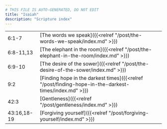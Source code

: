 ```yaml
---
# THIS FILE IS AUTO-GENERATED, DO NOT EDIT
title: "Isaiah"
description: "Scripture index"
---
```


|  |  |
| --- | --- |
| 6:1-7 | [The words we speak]({{<relref "/post/the-words-we-speak/index.md" >}}) |
| 6:8-11,13 | [The elephant in the room]({{<relref "/post/the-elephant-in-the-room/index.md" >}}) |
| 6:9-10 | [The desire of the sower]({{<relref "/post/the-desire-of-the-sower/index.md" >}}) |
| 9:2 | [Finding hope in the darkest times]({{<relref "/post/finding-hope-in-the-darkest-times/index.md" >}}) |
| 42:3 | [Gentleness]({{<relref "/post/gentleness/index.md" >}}) |
| 43:16,18-19 | [Forgiving yourself]({{<relref "/post/forgiving-yourself/index.md" >}}) |
